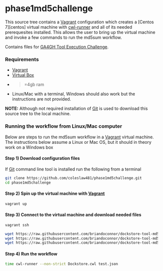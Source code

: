 [challenge]: https://www.synapse.org/#!Synapse:syn8080249/wiki/412159
[cwlrunner]: https://github.com/common-workflow-language/cwltool
[vagrant]: https://www.vagrantup.com/
[virtualbox]: https://www.virtualbox.org/wiki/VirtualBox
[git]: https://git-scm.com/
# phase1md5challenge

This source tree contains a [Vagrant][vagrant] configuration which creates a [Centos 7][centos] virtual machine with [cwl-runner][cwlrunner] and all of its needed prerequesites installed. This allows the user to bring up the virtual machine and invoke a few commands to run the md5sum workflow.

Contains files for [GA4GH Tool Execution Challenge][challenge].

### Requirements 

* [Vagrant][vagrant]
* [Virtual Box][virtualbox]
* >=4gb ram
* Linux/Mac with a terminal, Windows should also work but the instructions are not provided.

**NOTE:** Although not required installation of [Git][git] is used to download this source tree to the local machine.

### Running the workflow from Linux/Mac computer

Below are steps to run the md5sum workflow in a [Vagrant][vagrant] virtual machine. The instructions below assume a Linux or Mac OS, but it should in theory work on a Windows box 

#### Step 1) Download configuration files

If [Git][git] command line tool is installed run the following from a terminal

```Bash
git clone https://github.com/coleslaw481/phase1md5challenge.git
cd phase1md5challenge
```

#### Step 2) Spin up the virtual machine with [Vagrant][vagrant]

```Bash
vagrant up
```

#### Step 3) Connect to the virtual machine and download needed files

```Bash
vagrant ssh

wget https://raw.githubusercontent.com/briandoconnor/dockstore-tool-md5sum/master/Dockstore.cwl
wget https://raw.githubusercontent.com/briandoconnor/dockstore-tool-md5sum/master/md5sum.input
wget https://raw.githubusercontent.com/briandoconnor/dockstore-tool-md5sum/master/test.json
```

#### Step 4) Run the workflow

```Bash
time cwl-runner --non-strict Dockstore.cwl test.json
```

